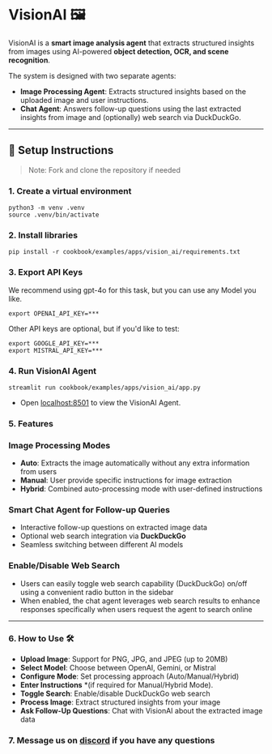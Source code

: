 # VisionAI 🖼️
VisionAI is a **smart image analysis agent** that extracts structured insights from images using AI-powered **object detection, OCR, and scene recognition**.

The system is designed with two separate agents:
- **Image Processing Agent**: Extracts structured insights based on the uploaded image and user instructions.
- **Chat Agent**: Answers follow-up questions using the last extracted insights from image and (optionally) web search via DuckDuckGo.

---

## 🚀 **Setup Instructions**

> Note: Fork and clone the repository if needed

### 1. Create a virtual environment

```shell
python3 -m venv .venv
source .venv/bin/activate
```

### 2. Install libraries

```shell
pip install -r cookbook/examples/apps/vision_ai/requirements.txt
```

### 3. Export API Keys

We recommend using gpt-4o for this task, but you can use any Model you like.

```shell
export OPENAI_API_KEY=***
```

Other API keys are optional, but if you'd like to test:

```shell
export GOOGLE_API_KEY=***
export MISTRAL_API_KEY=***
```

### 4. Run VisionAI Agent

```shell
streamlit run cookbook/examples/apps/vision_ai/app.py
```

- Open [localhost:8501](http://localhost:8501) to view the VisionAI Agent.

### 5. Features

### Image Processing Modes
- **Auto**: Extracts the image automatically without any extra information from users
- **Manual**: User provide specific instructions for image extraction
- **Hybrid**: Combined auto-processing mode with user-defined instructions

### Smart Chat Agent for Follow-up Queries
- Interactive follow-up questions on extracted image data
- Optional web search integration via **DuckDuckGo**
- Seamless switching between different AI models

### Enable/Disable Web Search
- Users can easily toggle web search capability (DuckDuckGo) on/off using a convenient radio button in the sidebar
- When enabled, the chat agent leverages web search results to enhance responses specifically when users request the agent to search online

---

### 6. How to Use 🛠

- **Upload Image**: Support for PNG, JPG, and JPEG (up to 20MB)
- **Select Model**: Choose between OpenAI, Gemini, or Mistral
- **Configure Mode**: Set processing approach (Auto/Manual/Hybrid)
- **Enter Instructions** *(if required for Manual/Hybrid Mode).
- **Toggle Search**: Enable/disable DuckDuckGo web search
- **Process Image**: Extract structured insights from your image
- **Ask Follow-Up Questions**: Chat with VisionAI about the extracted image data

### 7. Message us on [discord](https://pinaxai.link/discord) if you have any questions


